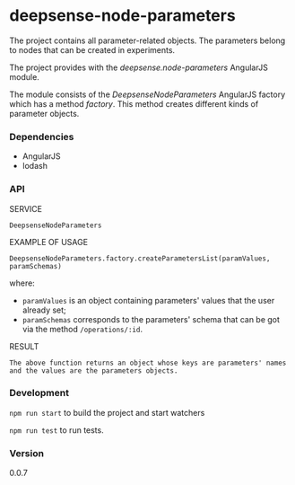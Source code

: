 # deepsense-node-parameters

The project contains all parameter-related objects. The parameters belong to nodes that can be created in experiments.

The project provides with the *deepsense.node-parameters* AngularJS module.

The module consists of the *DeepsenseNodeParameters* AngularJS factory which has a method *factory*. This method creates
different kinds of parameter objects.

### Dependencies

- AngularJS
- lodash

### API

SERVICE

    DeepsenseNodeParameters

EXAMPLE OF USAGE

    DeepsenseNodeParameters.factory.createParametersList(paramValues, paramSchemas)

where:

  * `paramValues` is an object containing parameters' values that the user already set;
  * `paramSchemas` corresponds to the parameters' schema that can be got via the method `/operations/:id`.

RESULT

    The above function returns an object whose keys are parameters' names and the values are the parameters objects.

### Development

`npm run start` to build the project and start watchers

`npm run test` to run tests.

### Version

0.0.7